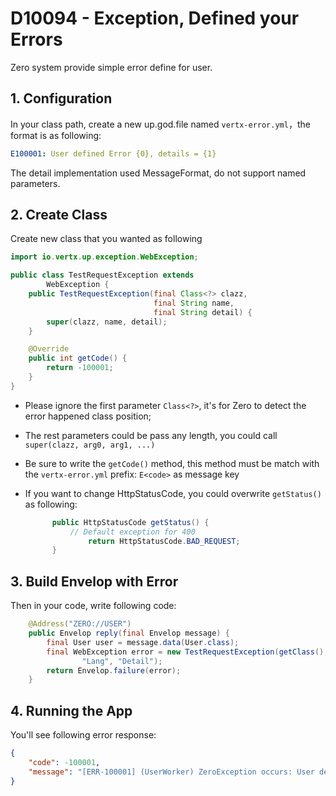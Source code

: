 # D10094 - Exception, Defined your Errors

Zero system provide simple error define for user.

## 1. Configuration

In your class path, create a new up.god.file named `vertx-error.yml`，the format is as following:

```yaml
E100001: User defined Error {0}, details = {1}
```

The detail implementation used MessageFormat, do not support named parameters.

## 2. Create Class

Create new class that you wanted as following

```java
import io.vertx.up.exception.WebException;

public class TestRequestException extends
        WebException {
    public TestRequestException(final Class<?> clazz,
                                final String name,
                                final String detail) {
        super(clazz, name, detail);
    }

    @Override
    public int getCode() {
        return -100001;
    }
}
```

* Please ignore the first parameter `Class<?>`, it's for Zero to detect the error happened class position;
* The rest parameters could be pass any length, you could call `super(clazz, arg0, arg1, ...)`
* Be sure to write the `getCode()` method, this method must be match with the `vertx-error.yml` prefix: `E<code>` as
  message key
* If you want to change HttpStatusCode, you could overwrite `getStatus()` as following:

  ```java
        public HttpStatusCode getStatus() {
            // Default exception for 400
                return HttpStatusCode.BAD_REQUEST;
        }
  ```

## 3. Build Envelop with Error

Then in your code, write following code:

```java
    @Address("ZERO://USER")
    public Envelop reply(final Envelop message) {
        final User user = message.data(User.class);
        final WebException error = new TestRequestException(getClass(),
                "Lang", "Detail");
        return Envelop.failure(error);
    }
```

## 4. Running the App

You'll see following error response:

```json
{
    "code": -100001,
    "message": "[ERR-100001] (UserWorker) ZeroException occurs: User defined Error Lang, details = Detail."
}
```



